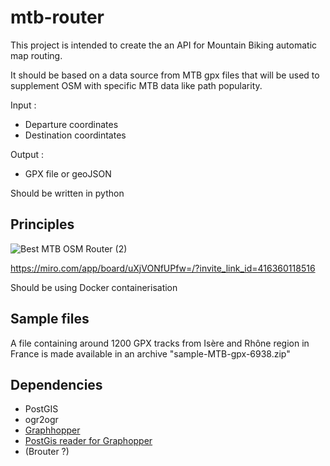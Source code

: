 # mtb-router

This project is intended to create the an API for Mountain Biking automatic map routing.

It should be based on a data source from MTB gpx files that will be used to supplement OSM with specific MTB data like path popularity.

Input : 
* Departure coordinates
* Destination coordintates

Output :
* GPX file or geoJSON

Should be written in python

## Principles

![Best MTB OSM Router (2)](https://user-images.githubusercontent.com/16464382/158050010-ffe51e2e-8ae4-41ef-9e9d-bc3a23a7d2b0.jpg)

https://miro.com/app/board/uXjVONfUPfw=/?invite_link_id=416360118516

Should be using Docker containerisation

## Sample files

A file containing around 1200 GPX tracks from Isère and Rhône region in France is made available in an archive "sample-MTB-gpx-6938.zip"

## Dependencies

 - PostGIS
 - ogr2ogr
 - [Graphhopper](https://github.com/graphhopper/graphhopper)
 - [PostGis reader for Graphopper](https://github.com/boldtrn/graphhopper-postgis)
 - (Brouter ?)
 
 

